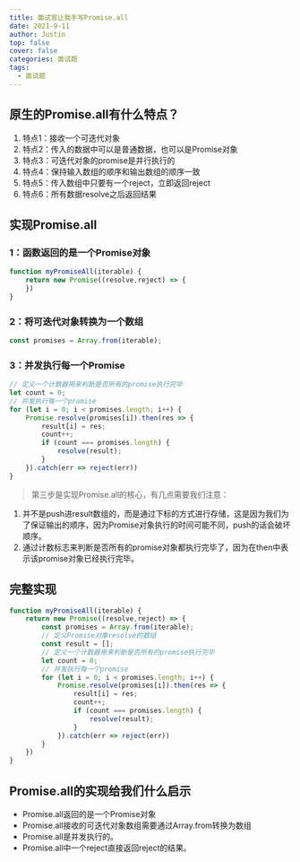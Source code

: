 ```yaml
---
title: 面试官让我手写Promise.all
date: 2021-9-11
author: Justin
top: false
cover: false
categories: 面试题
tags:
  - 面试题
---
```

## 原生的Promise.all有什么特点？
1. 特点1：接收一个可迭代对象
2. 特点2：传入的数据中可以是普通数据，也可以是Promise对象
3. 特点3：可迭代对象的promise是并行执行的
4. 特点4：保持输入数组的顺序和输出数组的顺序一致
5. 特点5：传入数组中只要有一个reject，立即返回reject
6. 特点6：所有数据resolve之后返回结果

## 实现Promise.all
### 1：函数返回的是一个Promise对象
```js
function myPromiseAll(iterable) {
    return new Promise((resolve,reject) => {
    })
}
```
### 2：将可迭代对象转换为一个数组
```js
const promises = Array.from(iterable);
```
### 3：并发执行每一个Promise
```js
// 定义一个计数器用来判断是否所有的promise执行完毕
let count = 0;
// 并发执行每一个promise
for (let i = 0; i < promises.length; i++) {
    Promise.resolve(promises[i]).then(res => {
        result[i] = res;
        count++;
        if (count === promises.length) {
            resolve(result);
        }
    }).catch(err => reject(err))
}
```
>第三步是实现Promise.all的核心，有几点需要我们注意：

1. 并不是push进result数组的，而是通过下标的方式进行存储，这是因为我们为了保证输出的顺序，因为Promise对象执行的时间可能不同，push的话会破坏顺序。
2. 通过计数标志来判断是否所有的promise对象都执行完毕了，因为在then中表示该promise对象已经执行完毕。

## 完整实现
```js
function myPromiseAll(iterable) {
    return new Promise((resolve,reject) => {
        const promises = Array.from(iterable);
        // 定义Promise对象resolve的数组
        const result = [];
        // 定义一个计数器用来判断是否所有的promise执行完毕
        let count = 0;
        // 并发执行每一个promise
        for (let i = 0; i < promises.length; i++) {
            Promise.resolve(promises[i]).then(res => {
                result[i] = res;
                count++;
                if (count === promises.length) {
                    resolve(result);
                }
            }).catch(err => reject(err))
        }
    })
}
```

## Promise.all的实现给我们什么启示
* Promise.all返回的是一个Promise对象
* Promise.all接收的可迭代对象数组需要通过Array.from转换为数组
* Promise.all是并发执行的。
* Promise.all中一个reject直接返回reject的结果。


